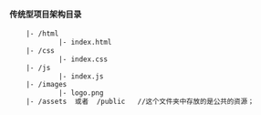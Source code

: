 #### 传统型项目架构目录

```html
	|- /html
			|- index.html
	|- /css
			|- index.css
	|- /js
			|- index.js
	|- /images
			|- logo.png
	|- /assets  或者  /public   //这个文件夹中存放的是公共的资源；
```

